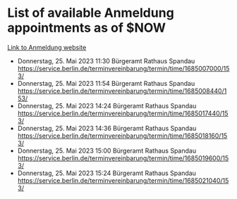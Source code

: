 # List of available Anmeldung appointments as of $NOW
[Link to Anmeldung website](https://service.berlin.de/terminvereinbarung/termin/tag.php?termin=1&anliegen[]=120686&dienstleisterlist=122210,122217,327316,122219,327312,122227,327314,122231,327346,122243,327348,122254,122252,329742,122260,329745,122262,329748,122271,327278,122273,327274,122277,327276,330436,122280,327294,122282,327290,122284,327292,122291,327270,122285,327266,122286,327264,122296,327268,150230,329760,122297,327286,122294,327284,122312,329763,122314,329775,122304,327330,122311,327334,122309,327332,317869,122281,327352,122279,329772,122283,122276,327324,122274,327326,122267,329766,122246,327318,122251,327320,122257,327322,122208,327298,122226,327300&herkunft=http%3A%2F%2Fservice.berlin.de%2Fdienstleistung%2F120686%2F)
- Donnerstag, 25. Mai 2023 11:30 Bürgeramt Rathaus Spandau https://service.berlin.de/terminvereinbarung/termin/time/1685007000/153/
- Donnerstag, 25. Mai 2023 11:54 Bürgeramt Rathaus Spandau https://service.berlin.de/terminvereinbarung/termin/time/1685008440/153/
- Donnerstag, 25. Mai 2023 14:24 Bürgeramt Rathaus Spandau https://service.berlin.de/terminvereinbarung/termin/time/1685017440/153/
- Donnerstag, 25. Mai 2023 14:36 Bürgeramt Rathaus Spandau https://service.berlin.de/terminvereinbarung/termin/time/1685018160/153/
- Donnerstag, 25. Mai 2023 15:00 Bürgeramt Rathaus Spandau https://service.berlin.de/terminvereinbarung/termin/time/1685019600/153/
- Donnerstag, 25. Mai 2023 15:24 Bürgeramt Rathaus Spandau https://service.berlin.de/terminvereinbarung/termin/time/1685021040/153/
